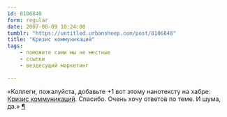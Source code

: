 ```yaml
---
id: 8106848
form: regular
date: 2007-08-09 10:24:00
tumblr: "https://untitled.urbansheep.com/post/8106848"
title: "Кризис коммуникаций"
tags:
    - поможите сами мы не местные
    - ссылки
    - вездесущий маркетинг

---
```


<p>«Коллеги, пожалуйста, добавьте +1 вот этому нанотексту на хабре: <a href="http://tinyurl.com/2evb66">Кризис коммуникаций</a>. Спасибо. Очень хочу ответов по теме. И шума, да.» <a href="http://twitter.com/urbansheep/statuses/195533242">¶</a></p>

